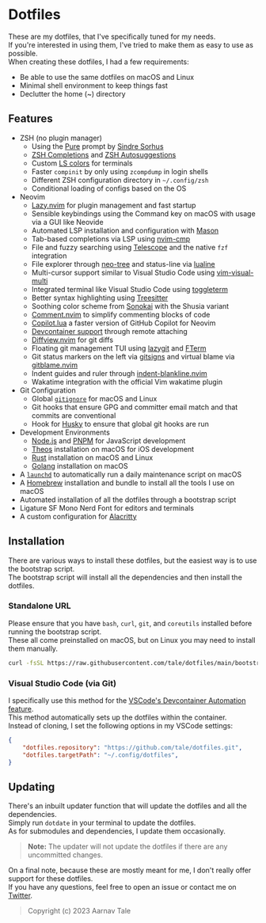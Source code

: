 # Dotfiles

These are my dotfiles, that I've specifically tuned for my needs.<br>
If you're interested in using them, I've tried to make them as easy to use as possible.<br>
When creating these dotfiles, I had a few requirements:

- Be able to use the same dotfiles on macOS and Linux
- Minimal shell environment to keep things fast
- Declutter the home (~) directory

## Features

- ZSH (no plugin manager)
  - Using the [Pure](https://github.com/sindresorhus/pure) prompt by [Sindre Sorhus](https://sindresorhus.com)
  - [ZSH Completions](https://github.com/zsh-users/zsh-completions) and [ZSH Autosuggestions](https://github.com/zsh-users/zsh-autosuggestions)
  - Custom [LS colors](https://github.com/trapd00r/LS_COLORS) for terminals
  - Faster `compinit` by only using `zcompdump` in login shells
  - Different ZSH configuration directory in `~/.config/zsh`
  - Conditional loading of configs based on the OS
- Neovim
  - [Lazy.nvim](https://github.com/folke/lazy.nvim) for plugin management and fast startup
  - Sensible keybindings using the Command key on macOS with usage via a GUI like Neovide
  - Automated LSP installation and configuration with [Mason](https://github.com/williamboman/mason.nvim)
  - Tab-based completions via LSP using [nvim-cmp](https://github.com/hrsh7th/nvim-cmp)
  - File and fuzzy searching using [Telescope](https://github.com/nvim-telescope/telescope.nvim) and the native `fzf` integration
  - File explorer through [neo-tree](https://github.com/nvim-neo-tree/neo-tree.nvim) and status-line via [lualine](https://github.com/nvim-lualine/lualine.nvim)
  - Multi-cursor support similar to Visual Studio Code using [vim-visual-multi](https://github.com/mg979/vim-visual-multi)
  - Integrated terminal like Visual Studio Code using [toggleterm](https://github.com/akinsho/toggleterm.nvim)
  - Better syntax highlighting using [Treesitter](https://github.com/nvim-treesitter/nvim-treesitter)
  - Soothing color scheme from [Sonokai](https://github.com/sainnhe/sonokai) with the Shusia variant
  - [Comment.nvim](https://github.com/numToStr/Comment.nvim) to simplify commenting blocks of code
  - [Copilot.lua](https://github.com/zbirenbaum/copilot.lua) a faster version of GitHub Copilot for Neovim
  - [Devcontainer support](https://codeberg.org/esensar/nvim-dev-container) through remote attaching
  - [Diffview.nvim](https://github.com/sindrets/diffview.nvim) for git diffs
  - Floating git management TUI using [lazygit](https://github.com/jesseduffield/lazygit) and [FTerm](https://github.com/numToStr/FTerm.nvim)
  - Git status markers on the left via [gitsigns](https://github.com/lewis6991/gitsigns.nvim) and virtual blame via [gitblame.nvim](https://github.com/f-person/git-blame.nvim)
  - Indent guides and ruler through [indent-blankline.nvim](https://github.com/lukas-reineke/indent-blankline.nvim)
  - Wakatime integration with the official Vim wakatime plugin
- Git Configuration
  - Global [`gitignore`](./config/git/.gitignore) for macOS and Linux
  - Git hooks that ensure GPG and committer email match and that commits are conventional
  - Hook for [Husky](https://github.com/typicode/husky) to ensure that global git hooks are run
- Development Environments
  - [Node.js](https://nodejs.org) and [PNPM](https://pnpm.io) for JavaScript development
  - [Theos](https://github.com/theos/theos) installation on macOS for iOS development
  - [Rust](https://www.rust-lang.org) installation on macOS and Linux
  - [Golang](https://golang.org) installation on macOS
- A [`launchd`](https://www.launchd.info) to automatically run a daily maintenance script on macOS
- A [Homebrew](https://brew.sh) installation and bundle to install all the tools I use on macOS
- Automated installation of all the dotfiles through a bootstrap script
- Ligature SF Mono Nerd Font for editors and terminals
- A custom configuration for [Alacritty](https://alacritty.org)

## Installation

There are various ways to install these dotfiles, but the easiest way is to use the bootstrap script.<br>
The bootstrap script will install all the dependencies and then install the dotfiles.

### Standalone URL

Please ensure that you have `bash`, `curl`, `git`, and `coreutils` installed before running the bootstrap script.<br>
These all come preinstalled on macOS, but on Linux you may need to install them manually.

```sh
curl -fsSL https://raw.githubusercontent.com/tale/dotfiles/main/bootstrap.sh | bash -
```

### Visual Studio Code (via Git)

I specifically use this method for the [VSCode's Devcontainer Automation feature](https://code.visualstudio.com/docs/devcontainers/containers#_personalizing-with-dotfile-repositories).<br>
This method automatically sets up the dotfiles within the container.<br>
Instead of cloning, I set the following options in my VSCode settings:

```json
{
    "dotfiles.repository": "https://github.com/tale/dotfiles.git",
    "dotfiles.targetPath": "~/.config/dotfiles",
}
```

## Updating

There's an inbuilt updater function that will update the dotfiles and all the dependencies.<br>
Simply run `dotdate` in your terminal to update the dotfiles.<br>
As for submodules and dependencies, I update them occasionally.

> **Note:** The updater will not update the dotfiles if there are any uncommitted changes.

On a final note, because these are mostly meant for me, I don't really offer support for these dotfiles.<br>
If you have any questions, feel free to open an issue or contact me on [Twitter](https://twitter.com/aarnavtale).
> Copyright (c) 2023 Aarnav Tale
